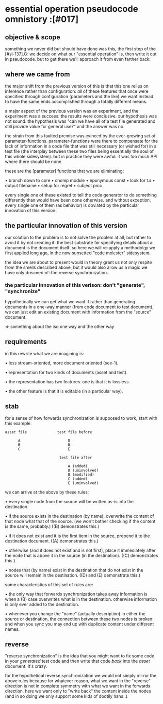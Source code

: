 # essential operation pseudocode omnistory :[#017]

## objective & scope

something we never did but should have done was this, the first step
of the [#sl-137].G: we decide on what our "essential operation" is, then
write it out in pseudocode. but to get there we'll approach it from even
farther back:




## where we came from

the major shift from the previous version of this is that this one
relies on inference rather than configuration: *all* of these features
that once were specified through configuration (parameters and the like)
we want instead to have the same ends accomplished through a totally
different means.

a major aspect of the previous version was an experiment, and the
experiment was a success: the results were conclusive. our hypothesis
was not sound. the hypothesis was "can we have all of a test file
generated and still provide value for general use?" and the answer was
no.

the strain from this faulted premise was evinced by the ever-growing
set of parameter-functions. parameter-functions were there to compensate
for the lack of information in a code file that was still necessary (or
wished for) in a test file (the interplay between these two files being
essentially the soul of this whole sidesystem). but in practice they
were awful: it was too much API where there should be none.

these are the [parameter] functions that we are eliminating:

  • branch down to core
  • chomp module
  • eponymous const
  • look for t.s
  • output filename
  • setup for regret
  • subject proc

every single one of these existed to tell the code generator to do
something differently than would have been done otherwise. and without
exception, every single one of them (as behavior) is obviated by the
particular innovation of this version.




## the particular innovation of this version

our solution to the problem is to not solve the problem at all, but
rather to avoid it by not creating it. the best substrate for specifying
details about a document is the document itself. so here we will
re-apply a methodolgy we first applied long ago, in the now sunsetted
"code molester" sidesystem.

the idea we are about to present would in theory grant us not only
respite from the smells described above, but it would also allow us
a magic we have only dreamed of: the reverse synchronization.



### the particular innovation of this verison: don't "generate", "synchronize"

hypothetically we can get what we want if rather than generating
documents in a one-way manner (from code document to test document), we
can just edit an existing document with information from the "source"
document.

  => something about the iso one way and the other way


## requirements

in this rewrite what we are imagining is:

  • less stream-oriented, more document oriented (see-1).

  • representation for two kinds of documents (asset and test).

  • the representation has two features. one is that it is lossless.

  • the other feature is that it is editable (in a particular way).



## stab

for a sense of how forwards synchronization is supposed to work,
start with this example:

    asset file              test file before

          A                      D
          B                      B
          C                      E

                             test file after

                                 A (added)
                                 D (uninvolved)
                                 B (modified)
                                 C (added)
                                 E (uninvolved)

we can arrive at the above by these rules:

  • every single node from the source will
    be written as-is into the destination.

  • if the source exists in the destination (by name),
    overwrite the content of that node what that of the
    source. (we won't bother checking if the content is
    the same, probably.) ((B) demonstrates this.)

  • if it does not exist and it is the first item
    in the source, prepend it to the destination document.
    ((A) demonstrates this.)

  • otherwise (and it does not exist and is not first),
    place it immediately after the node that is above it
    in the source (in the destination).
    ((C) demonstrates this.)

  • nodes that (by name) exist in the destination that
    do not exist in the source will remain in the destination.
    ((D) and (E) demonstrate this.)

some characteristics of this set of rules are:

   • the only way that forwards synchronization takes away
     information is when a (B) case overwrites what is in
     the destination. otherwise information is only ever added
     to the destination.

   • whenever you change the "name" (actually description)
     in either the source or destination, the connection between
     these two nodes is broken and when you sync you may end up
     with duplicate content under different names.


## reverse

"reverse synchronization" is the idea that you might want to fix some
code in your *generated* test code and then write that code *back* into
the *asset* document. it's crazy.

for the hypothetical reverse synchronization we would not simply
mirror the above rules because for whatever reason, what we want
in the "reverse" direction is not in complete symmetry with what
we want in the forwards direction. here we want only to "write back"
the content inside the nodes (and in so doing we only support some
kids of dootily hahs..).
